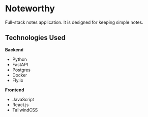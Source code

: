 # Noteworthy

Full-stack notes application. It is designed for keeping simple notes.

## Technologies Used

**Backend**
- Python
- FastAPI
- Postgres
- Docker
- Fly.io

**Frontend**
- JavaScript
- React.js
- TailwindCSS
